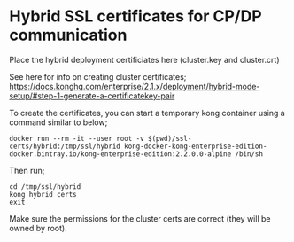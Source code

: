 # Hybrid SSL certificates for CP/DP communication

Place the hybrid deployment certificiates here (cluster.key and cluster.crt)

See here for info on creating cluster certificates; https://docs.konghq.com/enterprise/2.1.x/deployment/hybrid-mode-setup/#step-1-generate-a-certificatekey-pair

To create the certificates, you can start a temporary kong container using a command similar to below;

```
docker run --rm -it --user root -v $(pwd)/ssl-certs/hybrid:/tmp/ssl/hybrid kong-docker-kong-enterprise-edition-docker.bintray.io/kong-enterprise-edition:2.2.0.0-alpine /bin/sh
```

Then run;

```
cd /tmp/ssl/hybrid
kong hybrid certs
exit
```

Make sure the permissions for the cluster certs are correct (they will be owned by root).
